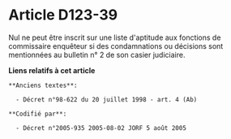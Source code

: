 # Article D123-39

Nul ne peut être inscrit sur une liste d'aptitude aux fonctions de commissaire enquêteur si des condamnations ou décisions
sont mentionnées au bulletin n° 2 de son casier judiciaire.

**Liens relatifs à cet article**

	**Anciens textes**:

	  - Décret n°98-622 du 20 juillet 1998 - art. 4 (Ab)

	**Codifié par**:

	  - Décret n°2005-935 2005-08-02 JORF 5 août 2005
